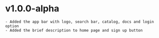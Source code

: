 # v1.0.0-alpha
    - Added the app bar with logo, search bar, catalog, docs and login option
    - Added the brief description to home page and sign up button 